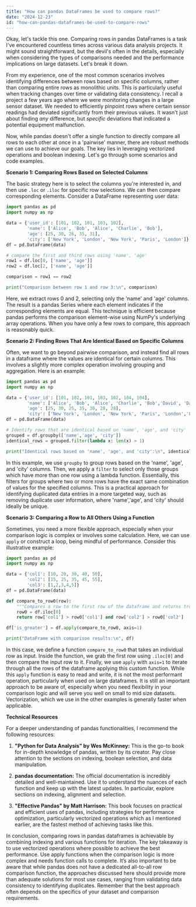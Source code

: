 ```yaml
---
title: "How can pandas DataFrames be used to compare rows?"
date: "2024-12-23"
id: "how-can-pandas-dataframes-be-used-to-compare-rows"
---
```


Okay, let's tackle this one. Comparing rows in pandas DataFrames is a task I've encountered countless times across various data analysis projects. It might sound straightforward, but the devil's often in the details, especially when considering the types of comparisons needed and the performance implications on large datasets. Let's break it down.

From my experience, one of the most common scenarios involves identifying differences between rows based on specific columns, rather than comparing entire rows as monolithic units. This is particularly useful when tracking changes over time or validating data consistency. I recall a project a few years ago where we were monitoring changes in a large sensor dataset. We needed to efficiently pinpoint rows where certain sensor readings had deviated significantly from their previous values. It wasn't just about finding *any* difference, but *specific* deviations that indicated a potential equipment malfunction.

Now, while pandas doesn't offer a single function to directly compare all rows to each other at once in a 'pairwise' manner, there are robust methods we can use to achieve our goals. The key lies in leveraging vectorized operations and boolean indexing. Let's go through some scenarios and code examples.

**Scenario 1: Comparing Rows Based on Selected Columns**

The basic strategy here is to select the columns you're interested in, and then use `.loc` or `.iloc` for specific row selections. We can then compare corresponding elements. Consider a DataFrame representing user data:

```python
import pandas as pd
import numpy as np

data = {'user_id': [101, 102, 101, 103, 102],
        'name': ['Alice', 'Bob', 'Alice', 'Charlie', 'Bob'],
        'age': [25, 30, 26, 35, 31],
        'city': ['New York', 'London', 'New York', 'Paris', 'London']}
df = pd.DataFrame(data)

# compare the first and third rows using 'name', 'age'
row1 = df.loc[0, ['name', 'age']]
row2 = df.loc[2, ['name', 'age']]

comparison = row1 == row2

print("Comparison between row 1 and row 3:\n", comparison)
```

Here, we extract rows 0 and 2, selecting only the 'name' and 'age' columns. The result is a pandas Series where each element indicates if the corresponding elements are equal. This technique is efficient because pandas performs the comparison element-wise using NumPy's underlying array operations. When you have only a few rows to compare, this approach is reasonably quick.

**Scenario 2: Finding Rows That Are Identical Based on Specific Columns**

Often, we want to go beyond pairwise comparison, and instead find all rows in a dataframe where the values are identical for certain columns. This involves a slightly more complex operation involving grouping and aggregation. Here is an example:

```python
import pandas as pd
import numpy as np

data = {'user_id': [101, 102, 101, 103, 102, 104, 104],
        'name': ['Alice', 'Bob', 'Alice', 'Charlie', 'Bob','David', 'David'],
        'age': [25, 30, 25, 35, 30, 28, 28],
        'city': ['New York', 'London', 'New York', 'Paris', 'London','London','London']}
df = pd.DataFrame(data)

# Identify rows that are identical based on 'name', 'age', and 'city'
grouped = df.groupby(['name','age', 'city'])
identical_rows = grouped.filter(lambda x: len(x) > 1)

print("Identical rows based on 'name', 'age', and 'city':\n", identical_rows)
```

In this example, we use `groupby` to group rows based on the 'name', 'age', and 'city' columns. Then, we apply a `filter` to select only those groups which have more than one row using a lambda function. Essentially, this filters for groups where two or more rows have the exact same combination of values for the specified columns. This is a practical approach for identifying duplicated data entries in a more targeted way, such as removing duplicate user information, where 'name','age', and 'city' should ideally be unique.

**Scenario 3: Comparing a Row to All Others Using a Function**

Sometimes, you need a more flexible approach, especially when your comparison logic is complex or involves some calculation. Here, we can use `apply` or construct a loop, being mindful of performance. Consider this illustrative example:

```python
import pandas as pd
import numpy as np

data = {'col1': [10, 20, 30, 40, 50],
        'col2': [15, 25, 35, 45, 55],
        'col3': [1,2,3,4,5]}
df = pd.DataFrame(data)

def compare_to_row0(row):
    """Compares a row to the first row of the dataframe and returns true if both col1 and col2 are greater than the first row of the dataframe, otherwise false"""
    row0 = df.iloc[0]
    return row['col1'] > row0['col1'] and row['col2'] > row0['col2']

df['is_greater'] = df.apply(compare_to_row0, axis=1)

print("DataFrame with comparison results:\n", df)
```

In this case, we define a function `compare_to_row0` that takes an individual row as input. Inside the function, we grab the first row using `.iloc[0]` and then compare the input row to it. Finally, we use `apply` with `axis=1` to iterate through all the rows of the dataframe applying this custom function.  While this `apply` function is easy to read and write, it is not the most performant operation, particularly when used on large dataframes. It is still an important approach to be aware of, especially when you need flexibility in your comparison logic and will serve you well on small to mid size datasets. Vectorization, which we use in the other examples is generally faster when applicable.

**Technical Resources**

For a deeper understanding of pandas functionalities, I recommend the following resources:

1.  **"Python for Data Analysis" by Wes McKinney:** This is the go-to book for in-depth knowledge of pandas, written by its creator. Pay close attention to the sections on indexing, boolean selection, and data manipulation.

2.  **pandas documentation:** The official documentation is incredibly detailed and well-maintained. Use it to understand the nuances of each function and keep up with the latest updates. In particular, explore sections on indexing, alignment and selection.

3.  **"Effective Pandas" by Matt Harrison:** This book focuses on practical and efficient uses of pandas, including strategies for performance optimization, particularly vectorized operations which as I mentioned earlier, are the fastest method of achieving tasks like this.

In conclusion, comparing rows in pandas dataframes is achievable by combining indexing and various functions for iteration. The key takeaway is to use vectorized operations where possible to achieve the best performance. Use apply functions when the comparison logic is more complex and needs function calls to complete. It’s also important to be aware that while pandas does not have a dedicated all-to-all row comparison function, the approaches discussed here should provide more than adequate solutions for most use cases, ranging from validating data consistency to identifying duplicates. Remember that the best approach often depends on the specifics of your dataset and comparison requirements.
